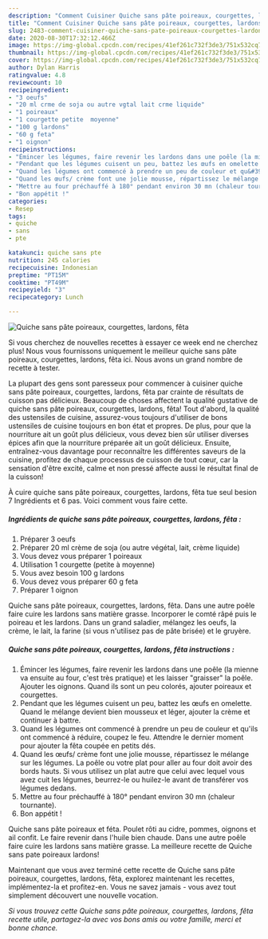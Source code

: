 ```yaml
---
description: "Comment Cuisiner Quiche sans pâte poireaux, courgettes, lardons, fêta"
title: "Comment Cuisiner Quiche sans pâte poireaux, courgettes, lardons, fêta"
slug: 2483-comment-cuisiner-quiche-sans-pate-poireaux-courgettes-lardons-feta
date: 2020-08-30T17:32:12.466Z
image: https://img-global.cpcdn.com/recipes/41ef261c732f3de3/751x532cq70/quiche-sans-pate-poireaux-courgettes-lardons-feta-photo-principale-de-la-recette.jpg
thumbnail: https://img-global.cpcdn.com/recipes/41ef261c732f3de3/751x532cq70/quiche-sans-pate-poireaux-courgettes-lardons-feta-photo-principale-de-la-recette.jpg
cover: https://img-global.cpcdn.com/recipes/41ef261c732f3de3/751x532cq70/quiche-sans-pate-poireaux-courgettes-lardons-feta-photo-principale-de-la-recette.jpg
author: Dylan Harris
ratingvalue: 4.8
reviewcount: 10
recipeingredient:
- "3 oeufs"
- "20 ml crme de soja ou autre vgtal lait crme liquide"
- "1 poireaux"
- "1 courgette petite  moyenne"
- "100 g lardons"
- "60 g feta"
- "1 oignon"
recipeinstructions:
- "Émincer les légumes, faire revenir les lardons dans une poêle (la mienne va ensuite au four, c&#39;est très pratique) et les laisser &#34;graisser&#34; la poêle. Ajouter les oignons. Quand ils sont un peu colorés, ajouter poireaux et courgettes."
- "Pendant que les légumes cuisent un peu, battez les œufs en omelette. Quand le mélange devient bien mousseux et léger, ajouter la crème et continuer à battre."
- "Quand les légumes ont commencé à prendre un peu de couleur et qu&#39;ils ont commencé à réduire, coupez le feu. Attendre le dernier moment pour ajouter la fêta coupée en petits dés."
- "Quand les œufs/ crème font une jolie mousse, répartissez le mélange sur les légumes. La poêle ou votre plat pour aller au four doit avoir des bords hauts. Si vous utilisez un plat autre que celui avec lequel vous avez cuit les légumes, beurrez-le ou huilez-le avant de transférer vos légumes dedans."
- "Mettre au four préchauffé à 180° pendant environ 30 mn (chaleur tournante)."
- "Bon appétit !"
categories:
- Resep
tags:
- quiche
- sans
- pte

katakunci: quiche sans pte 
nutrition: 245 calories
recipecuisine: Indonesian
preptime: "PT15M"
cooktime: "PT49M"
recipeyield: "3"
recipecategory: Lunch

---
```



![Quiche sans pâte poireaux, courgettes, lardons, fêta](https://img-global.cpcdn.com/recipes/41ef261c732f3de3/751x532cq70/quiche-sans-pate-poireaux-courgettes-lardons-feta-photo-principale-de-la-recette.jpg)

Si vous cherchez de nouvelles recettes à essayer ce week end ne cherchez plus! Nous vous fournissons uniquement le meilleur quiche sans pâte poireaux, courgettes, lardons, fêta ici. Nous avons un grand nombre de recette à tester.

La plupart des gens sont paresseux pour commencer à cuisiner quiche sans pâte poireaux, courgettes, lardons, fêta par crainte de résultats de cuisson pas délicieux. Beaucoup de choses affectent la qualité gustative de quiche sans pâte poireaux, courgettes, lardons, fêta! Tout d'abord, la qualité des ustensiles de cuisine, assurez-vous toujours d'utiliser de bons ustensiles de cuisine toujours en bon état et propres. De plus, pour que la nourriture ait un goût plus délicieux, vous devez bien sûr utiliser diverses épices afin que la nourriture préparée ait un goût délicieux. Ensuite, entraînez-vous davantage pour reconnaître les différentes saveurs de la cuisine, profitez de chaque processus de cuisson de tout cœur, car la sensation d'être excité, calme et non pressé affecte aussi le résultat final de la cuisson!

<!--inarticleads1-->

À cuire quiche sans pâte poireaux, courgettes, lardons, fêta tue seul besion 7 Ingrédients et 6 pas. Voici comment vous faire cette.

##### Ingrédients de quiche sans pâte poireaux, courgettes, lardons, fêta :

1. Préparer 3 oeufs
1. Préparer 20 ml crème de soja (ou autre végétal, lait, crème liquide)
1. Vous devez vous préparer 1 poireaux
1. Utilisation 1 courgette (petite à moyenne)
1. Vous avez besoin 100 g lardons
1. Vous devez vous préparer 60 g feta
1. Préparer 1 oignon


Quiche sans pâte poireaux, courgettes, lardons, fêta. Dans une autre poêle faire cuire les lardons sans matière grasse. Incorporer le comté râpé puis le poireau et les lardons. Dans un grand saladier, mélangez les oeufs, la crème, le lait, la farine (si vous n&#39;utilisez pas de pâte brisée) et le gruyère. 

<!--inarticleads2-->

##### Quiche sans pâte poireaux, courgettes, lardons, fêta instructions :

1. Émincer les légumes, faire revenir les lardons dans une poêle (la mienne va ensuite au four, c&#39;est très pratique) et les laisser &#34;graisser&#34; la poêle. Ajouter les oignons. Quand ils sont un peu colorés, ajouter poireaux et courgettes.
1. Pendant que les légumes cuisent un peu, battez les œufs en omelette. Quand le mélange devient bien mousseux et léger, ajouter la crème et continuer à battre.
1. Quand les légumes ont commencé à prendre un peu de couleur et qu&#39;ils ont commencé à réduire, coupez le feu. Attendre le dernier moment pour ajouter la fêta coupée en petits dés.
1. Quand les œufs/ crème font une jolie mousse, répartissez le mélange sur les légumes. La poêle ou votre plat pour aller au four doit avoir des bords hauts. Si vous utilisez un plat autre que celui avec lequel vous avez cuit les légumes, beurrez-le ou huilez-le avant de transférer vos légumes dedans.
1. Mettre au four préchauffé à 180° pendant environ 30 mn (chaleur tournante).
1. Bon appétit !


Quiche sans pâte poireaux et féta. Poulet rôti au cidre, pommes, oignons et ail confit. Le faire revenir dans l&#39;huile bien chaude. Dans une autre poêle faire cuire les lardons sans matière grasse. La meilleure recette de Quiche sans pate poireaux lardons! 

<!--inarticleads1-->

<p>
Maintenant que vous avez terminé cette recette de Quiche sans pâte poireaux, courgettes, lardons, fêta, explorez maintenant les recettes, implémentez-la et profitez-en. Vous ne savez jamais - vous avez tout simplement découvert une nouvelle vocation.
</p>

<p>
<i>Si vous trouvez cette Quiche sans pâte poireaux, courgettes, lardons, fêta recette utile, partagez-la avec vos bons amis ou votre famille, merci et bonne chance.</i>
</p>
